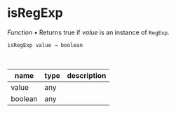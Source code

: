 # isRegExp

_Function_ &bull; Returns true if _value_ is an instance of `RegExp`.

<pre><code>isRegExp value &rarr; boolean</code></pre>
<br>

| name | type | description |
|------|------|-------------|
|value|any||
|boolean|any||



